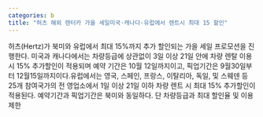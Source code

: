 ```yaml
---
categories: b
title: "허츠 해외 렌터카 가을 세일미국·캐나다·유럽에서 렌트시 최대 15 할인"
---
```

허츠(Hertz)가 북미와 유럽에서 최대 15%까지 추가 할인되는 가을 세일 프로모션을 진행한다. 미국과 캐나다에서는 차량등급에 상관없이 3일 이상 21일 안에 차량 렌탈 이용 시 15% 추가할인이 적용되며 예약 기간은 10월 12일까지이고, 픽업기간은 9월30일부터 12월15일까지이다.유럽에서는 영국, 스페인, 프랑스, 이탈리아, 독일, 및 스웨덴 등 25개 참여국가의 전 영업소에서 1일 이상 21일 이하 차량 렌트 시 최대 15% 추가할인이 적용된다. 예약기간과 픽업기간은 북미와 동일하다. 단 차량등급과 최대 할인율 및 이용제한